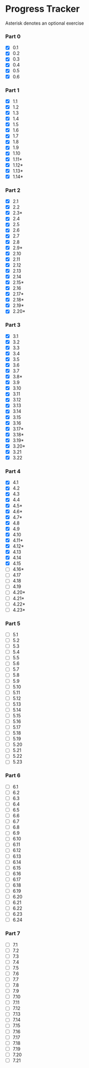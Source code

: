 # Progress Tracker

Asterisk denotes an optional exercise

### Part 0
- [x] 0.1
- [x] 0.2
- [x] 0.3
- [x] 0.4
- [x] 0.5
- [x] 0.6 

### Part 1
- [x] 1.1
- [x] 1.2
- [x] 1.3
- [x] 1.4
- [x] 1.5
- [x] 1.6
- [x] 1.7
- [x] 1.8
- [x] 1.9
- [x] 1.10
- [x] 1.11*
- [x] 1.12*
- [x] 1.13*
- [x] 1.14*

### Part 2
- [x] 2.1
- [x] 2.2
- [x] 2.3*
- [x] 2.4
- [x] 2.5
- [x] 2.6
- [x] 2.7
- [x] 2.8
- [x] 2.9*
- [x] 2.10
- [x] 2.11
- [x] 2.12
- [x] 2.13
- [x] 2.14
- [x] 2.15*
- [x] 2.16
- [x] 2.17*
- [x] 2.18*
- [x] 2.19*
- [x] 2.20*

### Part 3
- [x] 3.1
- [x] 3.2
- [x] 3.3
- [x] 3.4
- [x] 3.5
- [x] 3.6
- [x] 3.7
- [x] 3.8*
- [x] 3.9
- [x] 3.10
- [x] 3.11
- [x] 3.12
- [x] 3.13
- [x] 3.14
- [x] 3.15
- [x] 3.16
- [x] 3.17*
- [x] 3.18*
- [x] 3.19*
- [x] 3.20*
- [x] 3.21
- [x] 3.22

### Part 4
- [x] 4.1
- [x] 4.2
- [x] 4.3
- [x] 4.4
- [x] 4.5*
- [x] 4.6*
- [x] 4.7*
- [x] 4.8
- [x] 4.9
- [x] 4.10
- [x] 4.11*
- [x] 4.12*
- [x] 4.13
- [x] 4.14
- [x] 4.15
- [ ] 4.16*
- [ ] 4.17
- [ ] 4.18
- [ ] 4.19
- [ ] 4.20*
- [ ] 4.21*
- [ ] 4.22*
- [ ] 4.23*

### Part 5
- [ ] 5.1
- [ ] 5.2
- [ ] 5.3
- [ ] 5.4
- [ ] 5.5
- [ ] 5.6
- [ ] 5.7
- [ ] 5.8
- [ ] 5.9
- [ ] 5.10
- [ ] 5.11
- [ ] 5.12
- [ ] 5.13
- [ ] 5.14
- [ ] 5.15
- [ ] 5.16
- [ ] 5.17
- [ ] 5.18
- [ ] 5.19
- [ ] 5.20
- [ ] 5.21
- [ ] 5.22
- [ ] 5.23

### Part 6
- [ ] 6.1
- [ ] 6.2
- [ ] 6.3
- [ ] 6.4
- [ ] 6.5
- [ ] 6.6
- [ ] 6.7
- [ ] 6.8
- [ ] 6.9
- [ ] 6.10
- [ ] 6.11
- [ ] 6.12
- [ ] 6.13
- [ ] 6.14
- [ ] 6.15
- [ ] 6.16
- [ ] 6.17
- [ ] 6.18
- [ ] 6.19
- [ ] 6.20
- [ ] 6.21
- [ ] 6.22
- [ ] 6.23
- [ ] 6.24

### Part 7
- [ ] 7.1
- [ ] 7.2
- [ ] 7.3
- [ ] 7.4
- [ ] 7.5
- [ ] 7.6
- [ ] 7.7
- [ ] 7.8
- [ ] 7.9
- [ ] 7.10
- [ ] 7.11
- [ ] 7.12
- [ ] 7.13
- [ ] 7.14
- [ ] 7.15
- [ ] 7.16
- [ ] 7.17
- [ ] 7.18
- [ ] 7.19
- [ ] 7.20
- [ ] 7.21
